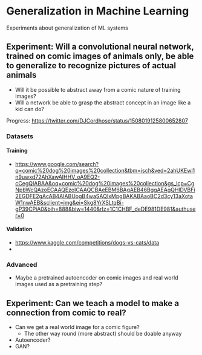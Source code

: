 # Generalization in Machine Learning

Experiments about generalization of ML systems

## Experiment: Will a convolutional neural network, trained on comic images of animals only, be able to generalize to recognize pictures of actual animals

* Will it be possible to abstract away from a comic nature of training images?
* Will a network be able to grasp the abstract concept in an image like a kid can do?

Progress: https://twitter.com/DJCordhose/status/1508019125800652807

### Datasets

#### Training
* https://www.google.com/search?q=comic%20dog%20images%20collection&tbm=isch&ved=2ahUKEwi1n9uwxd72AhXawAIHHV_oA9EQ2-cCegQIABAA&oq=comic%20dog%20images%20collection&gs_lcp=CgNpbWcQAzoECAAQEzoICAAQCBAeEBM6BAgAEB46BggAEAgQHlDVBFi2EGDFE2gAcAB4AIABUogB4waSAQIxMpgBAKABAaoBC2d3cy13aXotaW1nwAEB&sclient=img&ei=Skg8YrXSLtqBi-gP39CPiA0&bih=888&biw=1440&rlz=1C1CHBF_deDE981DE981&authuser=0

#### Validation
* https://www.kaggle.com/competitions/dogs-vs-cats/data
* 

### Advanced
* Maybe a pretrained autoencoder on comic images and real world images used as a pretraining step?


## Experiment: Can we teach a model to make a connection from comic to real? 

* Can we get a real world image for a comic figure?
  * The other way round (more abstract) should be doable anyway
* Autoencoder?
* GAN?